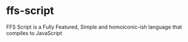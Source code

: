 # ffs-script
FFS Script is a Fully Featured, Simple and homoiconic-ish language that compiles to JavaScript
